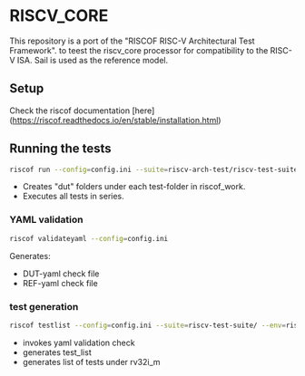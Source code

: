 # RISCV_CORE

This repository is a port of the "RISCOF RISC-V Architectural Test Framework". to teest the riscv_core processor for compatibility to the RISC-V ISA.
Sail is used as the reference model.

## Setup

Check the riscof documentation [here] (https://riscof.readthedocs.io/en/stable/installation.html)

## Running the tests
```bash
riscof run --config=config.ini --suite=riscv-arch-test/riscv-test-suite/ --env=riscv-arch-test/riscv-test-suite/env
```
- Creates "dut" folders under each test-folder in riscof_work.
- Executes all tests in series.

### YAML validation
```bash
riscof validateyaml --config=config.ini
```
Generates:
- DUT-yaml check file 
- REF-yaml check file

### test generation
```bash
riscof testlist --config=config.ini --suite=riscv-test-suite/ --env=riscv-test-suite/env
```
- invokes yaml validation check
- generates test_list
- generates list of tests under rv32i_m
